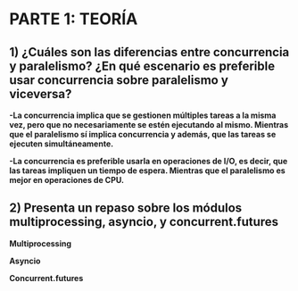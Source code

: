 # PARTE 1: TEORÍA
## 1) ¿Cuáles son las diferencias entre concurrencia y paralelismo? ¿En qué escenario es preferible usar concurrencia sobre paralelismo y viceversa?

**-La concurrencia implica que se gestionen múltiples tareas a la misma vez, pero que no necesariamente se estén ejecutando al mismo. Mientras que el paralelismo sí implica concurrencia y además, que las tareas se ejecuten simultáneamente.**

**-La concurrencia es preferible usarla en operaciones de I/O, es decir, que las tareas impliquen un tiempo de espera. Mientras que el paralelismo es mejor en operaciones de CPU.**

## 2) Presenta un repaso sobre los módulos multiprocessing, asyncio, y concurrent.futures
**Multiprocessing**

**Asyncio**

**Concurrent.futures**
